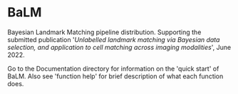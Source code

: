 # BaLM
 Bayesian Landmark Matching pipeline distribution. Supporting the submitted publication '_Unlabelled landmark matching via Bayesian data selection, and application to cell matching across imaging modalities_', June 2022.
 
 Go to the Documentation directory for information on the 'quick start' of BaLM. Also see 'function help' for brief description of what each function does. 
